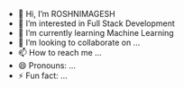 - 👋 Hi, I’m ROSHNIMAGESH
- 👀 I’m interested in Full Stack Development
- 🌱 I’m currently learning Machine Learning
- 💞️ I’m looking to collaborate on ...
- 📫 How to reach me ...
- 😄 Pronouns: ...
- ⚡ Fun fact: ...

<!---
ROSHNIMAGESH/ROSHNIMAGESH is a ✨ special ✨ repository because its `README.md` (this file) appears on your GitHub profile.
You can click the Preview link to take a look at your changes.
--->
